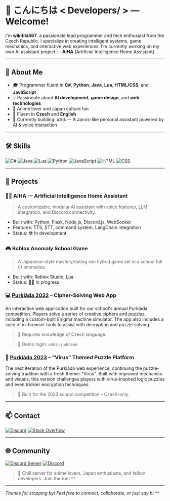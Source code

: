 # 👋 こんにちは < Developers/ > — Welcome!

I'm **wikitiki467**, a passionate lead programmer and tech enthusiast from the Czech Republic. I specialize in creating intelligent systems, game mechanics, and interactive web experiences. I'm currently working on my own AI assistant project — **AIHA** (Artificial Intelligence Home Assistant).

---

## 🧠 About Me
- 🎓 Programmer fluent in **C#**, **Python**, **Java**, **Lua**, **HTML/CSS**, and **JavaScript**
- 💡 Passionate about **AI development**, **game design**, and **web technologies**
- 🗾 Anime lover and Japan culture fan
- 💬 Fluent in **Czech** and **English**
- 🔧 Currently building: `AIHA` — A Jarvis-like personal assistant powered by AI & voice interaction

---

## 🛠️ Skills

![C#](https://img.shields.io/badge/C%23-512BD4?style=for-the-badge&logo=c-sharp&logoColor=white)
![Java](https://img.shields.io/badge/Java-ED8B00?style=for-the-badge&logo=java&logoColor=white)
![Lua](https://img.shields.io/badge/Lua-2C2D72?style=for-the-badge&logo=lua&logoColor=white)
![Python](https://img.shields.io/badge/Python-3776AB?style=for-the-badge&logo=python&logoColor=white)
![JavaScript](https://img.shields.io/badge/JavaScript-F7DF1E?style=for-the-badge&logo=javascript&logoColor=black)
![HTML](https://img.shields.io/badge/HTML-E34F26?style=for-the-badge&logo=html5&logoColor=white)
![CSS](https://img.shields.io/badge/CSS-1572B6?style=for-the-badge&logo=css3&logoColor=white)

---

## 🚀 Projects

### 👨‍💻 AIHA — Artificial Intelligence Home Assistant
> A customizable, modular AI assistant with voice features, LLM integration, and Discord connectivity.

- Built with: Python, Flask, Node.js, Discord.js, WebSocket
- Features: TTS, STT, command system, LangChain integration
- Status: 🛠️ In development

### 🎮 Roblox Anomaly School Game
> A Japanese-style mystery/dating sim hybrid game set in a school full of anomalies.

- Built with: Roblox Studio, Lua
- Status: 👷‍♂️ In progress

### 💻 [Purkiáda 2022](https://whpurkiada.netlify.app/) – Cipher-Solving Web App
An interactive web application built for our school's annual Purkiáda competition. Players solve a series of creative ciphers and puzzles, including a custom-built Enigma machine simulator. The app also includes a suite of in-browser tools to assist with decryption and puzzle solving.

> 🔐 Requires knowledge of Czech language.

> 🧪 Demo login: ```admin``` / ```whteam```

### 🦠 [Purkiáda 2023](https://weebhubpurkiada2023.netlify.app/) – “Virus” Themed Puzzle Platform
The next iteration of the Purkiáda web experience, continuing the puzzle-solving tradition with a fresh theme: "Virus". Built with improved mechanics and visuals, this version challenges players with virus-inspired logic puzzles and even trickier encryption techniques.

> 🎯 Built for the 2023 school competition – Czech-only.

---

## 📫 Contact

[![Discord](https://img.shields.io/badge/Discord-wikitiki467%239705-5865F2?style=for-the-badge&logo=discord&logoColor=white)](https://discord.com/users/wikitiki467)
[![Stack Overflow](https://img.shields.io/badge/StackOverflow-FE7A16?style=for-the-badge&logo=stack-overflow&logoColor=white)](https://stackoverflow.com/users/YOUR_ID)

---

## 🌐 Community

[![Discord Server](https://img.shields.io/badge/Discord%20Server-Join%20Us-5865F2?style=for-the-badge&logo=discord)](https://discord.gg/7nMDPjqhpK) [![Discord](https://img.shields.io/discord/779438287588032552?style=for-the-badge)](https://discord.gg/7nMDPjqhpK)
> 🌸 Chill server for anime lovers, Japan enthusiasts, and fellow developers. Join the fun! ^^

---

_Thanks for stopping by! Feel free to connect, collaborate, or just say hi ^^_
